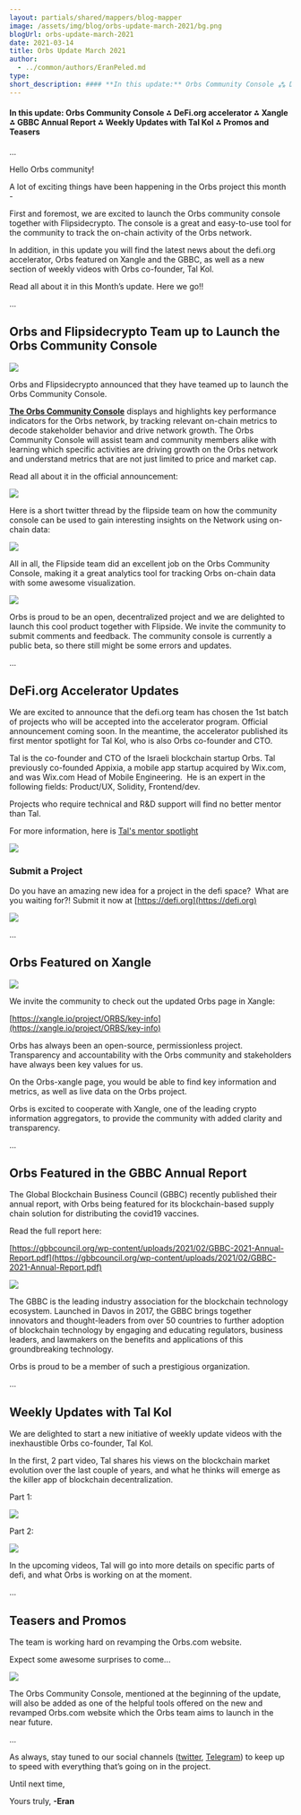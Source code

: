 ```yaml
---
layout: partials/shared/mappers/blog-mapper
image: /assets/img/blog/orbs-update-march-2021/bg.png
blogUrl: orbs-update-march-2021
date: 2021-03-14
title: Orbs Update March 2021
author:
  - ../common/authors/EranPeled.md
type:
short_description: #### **In this update:** Orbs Community Console ⁂ DeFi.org accelerator ⁂ Xangle ⁂ GBBC Annual Report ⁂ Weekly Updates with Tal Kol ⁂ Promos and Teasers
---
```


#### **In this update:** Orbs Community Console ⁂ DeFi.org accelerator ⁂ Xangle ⁂ GBBC Annual Report ⁂ Weekly Updates with Tal Kol ⁂ Promos and Teasers

...

Hello Orbs community!

A lot of exciting things have been happening in the Orbs project this month -

First and foremost, we are excited to launch the Orbs community console together with Flipsidecrypto. The console is a great and easy-to-use tool for the community to track the on-chain activity of the Orbs network.

In addition, in this update you will find the latest news about the defi.org accelerator, Orbs featured on Xangle and the GBBC, as well as a new section of weekly videos with Orbs co-founder, Tal Kol.

Read all about it in this Month’s update. Here we go!!

...

## Orbs and Flipsidecrypto Team up to Launch the Orbs Community Console

![](/assets/img/blog/orbs-update-march-2021/photo_2021-02-24_14-45-57-1030x438.jpeg)

Orbs and Flipsidecrypto announced that they have teamed up to launch the Orbs Community Console.

[**The Orbs Community Console**](https://orbs.flipsidecrypto.com/) displays and highlights key performance indicators for the Orbs network, by tracking relevant on-chain metrics to decode stakeholder behavior and drive network growth. The Orbs Community Console will assist team and community members alike with learning which specific activities are driving growth on the Orbs network and understand metrics that are not just limited to price and market cap.

Read all about it in the official announcement:

[![](/assets/img/blog/orbs-update-march-2021/photo_2021-03-11_10-44-44.jpg)](https://www.orbs.com/orbs-and-flipside-crypto-team-up-to-launch-the-orbs-community-console/)

Here is a short twitter thread by the flipside team on how the community console can be used to gain interesting insights on the Network using on-chain data:

[![](/assets/img/blog/orbs-update-march-2021/Screen-Shot-2021-03-11-at-10.46.21-857x1030.png)](https://twitter.com/flipsidecrypto/status/1369309387337138178)

All in all, the Flipside team did an excellent job on the Orbs Community Console, making it a great analytics tool for tracking Orbs on-chain data with some awesome visualization.

![](/assets/img/blog/orbs-update-march-2021/Screen-Shot-2021-03-11-at-10.51.20-1030x611.png)

Orbs is proud to be an open, decentralized project and we are delighted to launch this cool product together with Flipside. We invite the community to submit comments and feedback. The community console is currently a public beta, so there still might be some errors and updates.

...

## DeFi.org Accelerator Updates

We are excited to announce that the defi.org team has chosen the 1st batch of projects who will be accepted into the accelerator program. Official announcement coming soon. In the meantime, the accelerator published its first mentor spotlight for Tal Kol, who is also Orbs co-founder and CTO.

Tal is the co-founder and CTO of the Israeli blockchain startup Orbs. Tal previously co-founded Appixia, a mobile app startup acquired by Wix.com, and was Wix.com Head of Mobile Engineering.  He is an expert in the following fields: Product/UX, Solidity, Frontend/dev.

Projects who require technical and R&D support will find no better mentor than Tal.

For more information, here is [Tal's mentor spotlight](https://defi.org/tal_kol_spotlight.pdf)

![](/assets/img/blog/orbs-update-march-2021/Evd127mXIAYQu7T.jpeg)

### Submit a Project

Do you have an amazing new idea for a project in the defi space?  What are you waiting for?! Submit it now at [https://defi.org](https://defi.org)

[![](/assets/img/blog/orbs-update-march-2021/Screen-Shot-2021-01-17-at-11.02.03-1030x676.png)](https://defi.org/)

...

## Orbs Featured on Xangle

![](/assets/img/blog/orbs-update-march-2021/photo_2021-03-11_10-57-47-1030x438.jpg)

We invite the community to check out the updated Orbs page in Xangle:

[https://xangle.io/project/ORBS/key-info](https://xangle.io/project/ORBS/key-info)

Orbs has always been an open-source, permissionless project. Transparency and accountability with the Orbs community and stakeholders have always been key values for us.

On the Orbs-xangle page, you would be able to find key information and metrics, as well as live data on the Orbs project.

Orbs is excited to cooperate with Xangle, one of the leading crypto information aggregators, to provide the community with added clarity and transparency.

...

## Orbs Featured in the GBBC Annual Report

The Global Blockchain Business Council (GBBC) recently published their annual report, with Orbs being featured for its blockchain-based supply chain solution for distributing the covid19 vaccines.

Read the full report here:

[https://gbbcouncil.org/wp-content/uploads/2021/02/GBBC-2021-Annual-Report.pdf](https://gbbcouncil.org/wp-content/uploads/2021/02/GBBC-2021-Annual-Report.pdf)

![](/assets/img/blog/orbs-update-march-2021/Screen-Shot-2021-03-11-at-11.00.54-855x1030.png)

The GBBC is the leading industry association for the blockchain technology ecosystem. Launched in Davos in 2017, the GBBC brings together innovators and thought-leaders from over 50 countries to further adoption of blockchain technology by engaging and educating regulators, business leaders, and lawmakers on the benefits and applications of this groundbreaking technology.

Orbs is proud to be a member of such a prestigious organization.

...

## Weekly Updates with Tal Kol

We are delighted to start a new initiative of weekly update videos with the inexhaustible Orbs co-founder, Tal Kol.

In the first, 2 part video, Tal shares his views on the blockchain market evolution over the last couple of years, and what he thinks will emerge as the killer app of blockchain decentralization.

Part 1:

[![](/assets/img/blog/orbs-update-march-2021/Screen-Shot-2021-03-11-at-11.10.06.png)](https://www.youtube.com/watch?v=-W9vdCysEYc)

Part 2:

[![](/assets/img/blog/orbs-update-march-2021/Screen-Shot-2021-03-11-at-11.10.20.png)](https://www.youtube.com/watch?v=gDCE8EAq1TA)

In the upcoming videos, Tal will go into more details on specific parts of defi, and what Orbs is working on at the moment.

...

## Teasers and Promos

The team is working hard on revamping the Orbs.com website.

Expect some awesome surprises to come...

![](/assets/img/blog/orbs-update-march-2021/Eu_FgPGXYAEQqzT.jpeg)

The Orbs Community Console, mentioned at the beginning of the update, will also be added as one of the helpful tools offered on the new and revamped Orbs.com website which the Orbs team aims to launch in the near future.

...

As always, stay tuned to our social channels ([twitter](https://twitter.com/orbs_network), [Telegram](https://t.me/OrbsNetwork)) to keep up to speed with everything that’s going on in the project.

Until next time,

Yours truly, **\-Eran**

